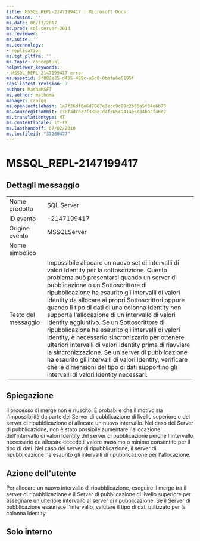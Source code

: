 ```yaml
---
title: MSSQL_REPL-2147199417 | Microsoft Docs
ms.custom: ''
ms.date: 06/13/2017
ms.prod: sql-server-2014
ms.reviewer: ''
ms.suite: ''
ms.technology:
- replication
ms.tgt_pltfrm: ''
ms.topic: conceptual
helpviewer_keywords:
- MSSQL_REPL-2147199417 error
ms.assetid: 5f882e25-d455-499c-a5c0-0bafa6e6195f
caps.latest.revision: 7
author: MashaMSFT
ms.author: mathoma
manager: craigg
ms.openlocfilehash: 1a7f26df6e6d7067e3ecc9c09c2b66a5f34e6b70
ms.sourcegitcommit: c18fadce27f330e1d4f36549414e5c84ba2f46c2
ms.translationtype: MT
ms.contentlocale: it-IT
ms.lasthandoff: 07/02/2018
ms.locfileid: "37260477"
---
```

# <a name="mssqlrepl-2147199417"></a>MSSQL_REPL-2147199417
    
## <a name="message-details"></a>Dettagli messaggio  
  
|||  
|-|-|  
|Nome prodotto|SQL Server|  
|ID evento|-2147199417|  
|Origine evento|MSSQLServer|  
|Nome simbolico||  
|Testo del messaggio|Impossibile allocare un nuovo set di intervalli di valori Identity per la sottoscrizione. Questo problema può presentarsi quando un server di pubblicazione o un Sottoscrittore di ripubblicazione ha esaurito gli intervalli di valori Identity da allocare ai propri Sottoscrittori oppure quando il tipo di dati di una colonna Identity non supporta l'allocazione di un intervallo di valori Identity aggiuntivo. Se un Sottoscrittore di ripubblicazione ha esaurito gli intervalli di valori Identity, è necessario sincronizzarlo per ottenere ulteriori intervalli di valori Identity prima di riavviare la sincronizzazione. Se un server di pubblicazione ha esaurito gli intervalli di valori Identity, verificare che le dimensioni del tipo di dati supportino gli intervalli di valori Identity necessari.|  
  
## <a name="explanation"></a>Spiegazione  
 Il processo di merge non è riuscito. È probabile che il motivo sia l'impossibilità da parte del Server di pubblicazione di livello superiore o del server di ripubblicazione di allocare un nuovo intervallo. Nel caso del Server di pubblicazione, non è stato possibile aumentare l'allocazione dell'intervallo di valori Identity del server di pubblicazione perché l'intervallo necessario da allocare eccede il valore massimo o minimo consentito per il tipo di dati. Nel caso del server di ripubblicazione, il server di ripubblicazione ha esaurito gli intervalli di ripubblicazione per l'allocazione.  
  
## <a name="user-action"></a>Azione dell'utente  
 Per allocare un nuovo intervallo di ripubblicazione, eseguire il merge tra il server di ripubblicazione e il Server di pubblicazione di livello superiore per assegnare un ulteriore intervallo al server di ripubblicazione. Se il Server di pubblicazione esaurisce l'intervallo, valutare il tipo di dati utilizzato per la colonna Identity.  
  
## <a name="internal-only"></a>Solo interno  
  
